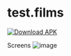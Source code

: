 # test.films

[![Download APK](https://img.shields.io/badge/Download_Debug_APK-v1.0-important?style=for-the-badge&logo=android)](https://github.com/HunterD-LevelMax/test.films/releases/download/v1.0/app-debug.apk)

Screens
![image](https://github.com/user-attachments/assets/e98234a2-765a-484d-b27e-df08e1961f04)

